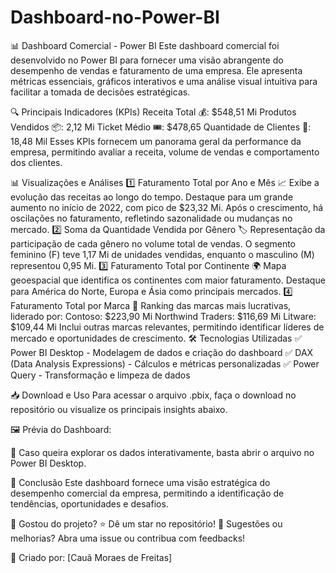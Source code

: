 # Dashboard-no-Power-BI
📊 Dashboard Comercial - Power BI
Este dashboard comercial foi desenvolvido no Power BI para fornecer uma visão abrangente do desempenho de vendas e faturamento de uma empresa. Ele apresenta métricas essenciais, gráficos interativos e uma análise visual intuitiva para facilitar a tomada de decisões estratégicas.

🔍 Principais Indicadores (KPIs)
Receita Total 💰: $548,51 Mi
Produtos Vendidos 📦: 2,12 Mi
Ticket Médio 🎟️: $478,65
Quantidade de Clientes 👥: 18,48 Mil
Esses KPIs fornecem um panorama geral da performance da empresa, permitindo avaliar a receita, volume de vendas e comportamento dos clientes.

📊 Visualizações e Análises
1️⃣ Faturamento Total por Ano e Mês 📈
Exibe a evolução das receitas ao longo do tempo.
Destaque para um grande aumento no início de 2022, com pico de $23,32 Mi.
Após o crescimento, há oscilações no faturamento, refletindo sazonalidade ou mudanças no mercado.
2️⃣ Soma da Quantidade Vendida por Gênero 🏷️
Representação da participação de cada gênero no volume total de vendas.
O segmento feminino (F) teve 1,17 Mi de unidades vendidas, enquanto o masculino (M) representou 0,95 Mi.
3️⃣ Faturamento Total por Continente 🌍
Mapa geoespacial que identifica os continentes com maior faturamento.
Destaque para América do Norte, Europa e Ásia como principais mercados.
4️⃣ Faturamento Total por Marca 🏢
Ranking das marcas mais lucrativas, liderado por:
Contoso: $223,90 Mi
Northwind Traders: $116,69 Mi
Litware: $109,44 Mi
Inclui outras marcas relevantes, permitindo identificar líderes de mercado e oportunidades de crescimento.
🛠 Tecnologias Utilizadas
✅ Power BI Desktop - Modelagem de dados e criação do dashboard
✅ DAX (Data Analysis Expressions) - Cálculos e métricas personalizadas
✅ Power Query - Transformação e limpeza de dados

📥 Download e Uso
Para acessar o arquivo .pbix, faça o download no repositório ou visualize os principais insights abaixo.

🖼️ Prévia do Dashboard:

📌 Caso queira explorar os dados interativamente, basta abrir o arquivo no Power BI Desktop.

📢 Conclusão
Este dashboard fornece uma visão estratégica do desempenho comercial da empresa, permitindo a identificação de tendências, oportunidades e desafios.

🔹 Gostou do projeto? ⭐ Dê um star no repositório!
🔹 Sugestões ou melhorias? Abra uma issue ou contribua com feedbacks!

🚀 Criado por: [Cauã Moraes de Freitas]
